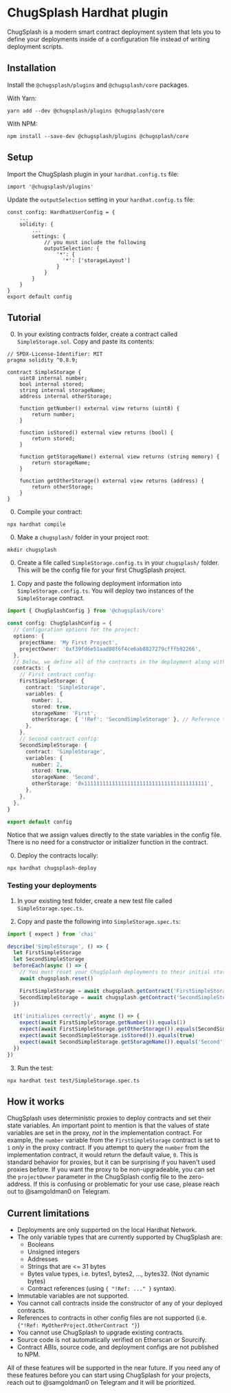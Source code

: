 # ChugSplash Hardhat plugin

ChugSplash is a modern smart contract deployment system that lets you to define your deployments inside of a configuration file instead of writing deployment scripts.

## Installation
Install the `@chugsplash/plugins` and `@chugsplash/core` packages.

With Yarn:
```
yarn add --dev @chugsplash/plugins @chugsplash/core
```
With NPM:
```
npm install --save-dev @chugsplash/plugins @chugsplash/core
```

## Setup
Import the ChugSplash plugin in your `hardhat.config.ts` file:
```
import '@chugsplash/plugins'
```

Update the `outputSelection` setting in your `hardhat.config.ts` file:
```
const config: HardhatUserConfig = {
    ...
    solidity: {
        ...
        settings: {
            // you must include the following
            outputSelection: {
                '*': {
                  '*': ['storageLayout']
                }
            }
        }
    }
}
export default config
```

## Tutorial
0. In your existing contracts folder, create a contract called `SimpleStorage.sol`. Copy and paste its contents:
```solidity
// SPDX-License-Identifier: MIT
pragma solidity ^0.8.9;

contract SimpleStorage {
    uint8 internal number;
    bool internal stored;
    string internal storageName;
    address internal otherStorage;

    function getNumber() external view returns (uint8) {
        return number;
    }

    function isStored() external view returns (bool) {
        return stored;
    }

    function getStorageName() external view returns (string memory) {
        return storageName;
    }

    function getOtherStorage() external view returns (address) {
        return otherStorage;
    }
}
```

0. Compile your contract:
```
npx hardhat compile
```

0. Make a `chugsplash/` folder in your project root:
```
mkdir chugsplash
```

0. Create a file called `SimpleStorage.config.ts` in your `chugsplash/` folder. This will be the config file for your first ChugSplash project.

0. Copy and paste the following deployment information into `SimpleStorage.config.ts`. You will deploy two instances of the `SimpleStorage` contract.
```typescript
import { ChugSplashConfig } from '@chugsplash/core'

const config: ChugSplashConfig = {
  // Configuration options for the project:
  options: {
    projectName: 'My First Project',
    projectOwner: '0xf39fd6e51aad88f6f4ce6ab8827279cfffb92266',
  },
  // Below, we define all of the contracts in the deployment along with their state variables.
  contracts: {
    // First contract config:
    FirstSimpleStorage: {
      contract: 'SimpleStorage',
      variables: {
        number: 1,
        stored: true,
        storageName: 'First',
        otherStorage: { '!Ref': 'SecondSimpleStorage' }, // Reference to SecondSimpleStorage
      },
    },
    // Second contract config:
    SecondSimpleStorage: {
      contract: 'SimpleStorage',
      variables: {
        number: 2,
        stored: true,
        storageName: 'Second',
        otherStorage: '0x1111111111111111111111111111111111111111',
      },
    },
  },
}

export default config
```

Notice that we assign values directly to the state variables in the config file. There is no need for a constructor or initializer function in the contract.

0. Deploy the contracts locally:
```
npx hardhat chugsplash-deploy
```

### Testing your deployments

1. In your existing test folder, create a new test file called `SimpleStorage.spec.ts`.

2. Copy and paste the following into `SimpleStorage.spec.ts`:
```typescript
import { expect } from 'chai'

describe('SimpleStorage', () => {
  let FirstSimpleStorage
  let SecondSimpleStorage
  beforeEach(async () => {
    // You must reset your ChugSplash deployments to their initial state here
    await chugsplash.reset()

    FirstSimpleStorage = await chugsplash.getContract('FirstSimpleStorage')
    SecondSimpleStorage = await chugsplash.getContract('SecondSimpleStorage')
  })

  it('initializes correctly', async () => {
    expect(await FirstSimpleStorage.getNumber()).equals(1)
    expect(await FirstSimpleStorage.getOtherStorage()).equals(SecondSimpleStorage.address)
    expect(await SecondSimpleStorage.isStored()).equals(true)
    expect(await SecondSimpleStorage.getStorageName()).equals('Second')
  })
})
```

3. Run the test:
```
npx hardhat test test/SimpleStorage.spec.ts
```

## How it works

ChugSplash uses deterministic proxies to deploy contracts and set their state variables. An important point to mention is that the values of state variables are set in the proxy, *not* in the implementation contract. For example, the `number` variable from the `FirstSimpleStorage` contract is set to `1` *only* in the proxy contract. If you attempt to query the `number` from the implementation contract, it would return the default value, `0`. This is standard behavior for proxies, but it can be surprising if you haven't used proxies before. If you want the proxy to be non-upgradeable, you can set the `projectOwner` parameter in the ChugSplash config file to the zero-address. If this is confusing or problematic for your use case, please reach out to @samgoldman0 on Telegram.

## Current limitations
* Deployments are only supported on the local Hardhat Network.
* The only variable types that are currently supported by ChugSplash are:
  * Booleans
  * Unsigned integers
  * Addresses
  * Strings that are <= 31 bytes
  * Bytes value types, i.e. bytes1, bytes2, …, bytes32. (Not dynamic bytes)
  * Contract references (using `{ "!Ref: ..." }` syntax).
* Immutable variables are not supported.
* You cannot call contracts inside the constructor of any of your deployed contracts.
* References to contracts in other config files are not supported (i.e. `{"!Ref: MyOtherProject.OtherContract "}`)
* You cannot use ChugSplash to upgrade existing contracts.
* Source code is not automatically verified on Etherscan or Sourcify.
* Contract ABIs, source code, and deployment configs are not published to NPM.

All of these features will be supported in the near future. If you need any of these features before you can start using ChugSplash for your projects, reach out to @samgoldman0 on Telegram and it will be prioritized.
